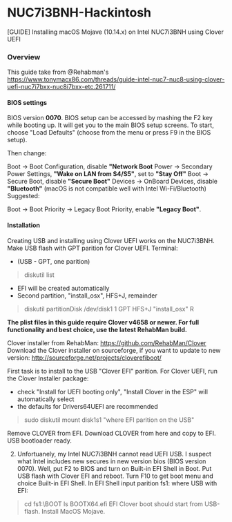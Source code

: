 # NUC7i3BNH-Hackintosh
[GUIDE] Installing macOS Mojave (10.14.x) on Intel NUC7i3BNH using Clover UEFI
### Overview
This guide take from @Rehabman's <link>https://www.tonymacx86.com/threads/guide-intel-nuc7-nuc8-using-clover-uefi-nuc7i7bxx-nuc8i7bxx-etc.261711/</link>

#### BIOS settings

BIOS version **0070**. BIOS setup can be accessed by mashing the F2 key while booting up. It will get you to the main BIOS setup screens. To start, choose "Load Defaults" (choose from the menu or press F9 in the BIOS setup).

Then change:

Boot -> Boot Configuration, disable **"Network Boot**
Power -> Secondary Power Settings, **"Wake on LAN from S4/S5"**, set to **"Stay Off"**
Boot -> Secure Boot, disable **"Secure Boot"**
Devices -> OnBoard Devices, disable **"Bluetooth"** (macOS is not compatible well with Intel Wi-Fi/Bluetooth)
Suggested:

Boot -> Boot Priority -> Legacy Boot Priority, enable **"Legacy Boot"**.

#### Installation

Creating USB and installing using Clover UEFI works on the NUC7i3BNH. Make USB flash with GPT parition for Clover UEFI. Terminal:

* (USB - GPT, one parition)
> diskutil list
- EFI will be created automatically
- Second partition, "install_osx", HFS+J, remainder
> diskutil partitionDisk /dev/disk1 1 GPT HFS+J "install_osx" R

**The plist files in this guide require Clover v4658 or newer. For full functionality and best choice, use the latest RehabMan build.**

Clover installer from RehabMan: https://github.com/RehabMan/Clover
Download the Clover installer on sourceforge, if you want to update to new version: http://sourceforge.net/projects/cloverefiboot/

First task is to install to the USB "Clover EFI" parition. For Clover UEFI, run the Clover Installer package:
- check "Install for UEFI booting only", "Install Clover in the ESP" will automatically select
- the defaults for Drivers64UEFI are recommended

> sudo diskutil mount disk1s1 "where EFI parition on the USB"

Remove CLOVER from EFI. Download CLOVER from here and copy to EFI.
USB bootloader ready.

2. Unfortuanely, my Intel NUC7i3BNH cannot read UEFI USB. I suspect what Intel includes new secures in new version bios (BIOS version 0070). Well, put F2 to BIOS and turn on Built-in EFI Shell in Boot. Put USB flash with Clover EFI and reboot. Turn F10 to get boot menu and choice Built-in EFI Shell.
In EFI Shell input parition fs1: where USB with EFI:
> cd fs1:\BOOT
> ls
> BOOTX64.efi
EFI Clover boot should start from USB-flash. Install MacOS Mojave.
